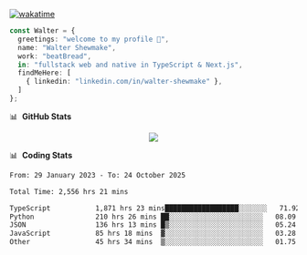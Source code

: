 [![wakatime](https://wakatime.com/badge/user/633611a5-2410-4a66-96ad-ce6a6df384d0.svg)](https://wakatime.com/@633611a5-2410-4a66-96ad-ce6a6df384d0)

```ts
const Walter = {
  greetings: "welcome to my profile 👋",
  name: "Walter Shewmake",
  work: "beatBread",
  in: "fullstack web and native in TypeScript & Next.js",
  findMeHere: [
    { linkedin: "linkedin.com/in/walter-shewmake" },
  ]
};
```

📊 &nbsp;**GitHub Stats**

<p align="center">
<img src="https://streak-stats.demolab.com?user=waltershewmake&theme=monokai&short_numbers=true)](https://git.io/streak-stats" />
</p>

📊 &nbsp;**Coding Stats**

<!--![Wwakatime stats](https://github-readme-stats.vercel.app/api/wakatime?username=waltershewmake&hide_title=true&hide_border=true&langs_count=5&bg_color=00000000&text_color=777)-->


<!--START_SECTION:waka-->

```txt
From: 29 January 2023 - To: 24 October 2025

Total Time: 2,556 hrs 21 mins

TypeScript           1,871 hrs 23 mins██████████████████░░░░░░░   71.92 %
Python               210 hrs 26 mins ██░░░░░░░░░░░░░░░░░░░░░░░   08.09 %
JSON                 136 hrs 13 mins █▒░░░░░░░░░░░░░░░░░░░░░░░   05.24 %
JavaScript           85 hrs 18 mins  ▓░░░░░░░░░░░░░░░░░░░░░░░░   03.28 %
Other                45 hrs 34 mins  ▒░░░░░░░░░░░░░░░░░░░░░░░░   01.75 %
```

<!--END_SECTION:waka-->
